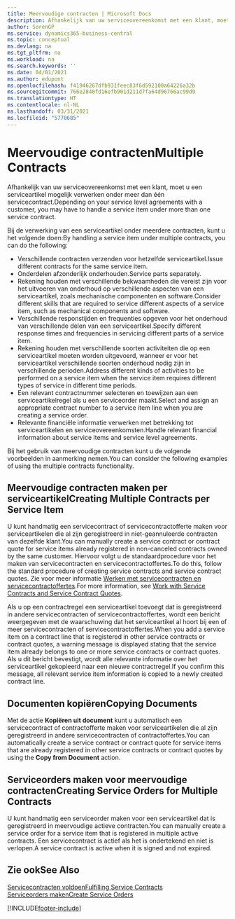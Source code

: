 ```yaml
---
title: Meervoudige contracten | Microsoft Docs
description: Afhankelijk van uw serviceovereenkomst met een klant, moet u een serviceartikel mogelijk verwerken onder meer dan één servicecontract.
author: SorenGP
ms.service: dynamics365-business-central
ms.topic: conceptual
ms.devlang: na
ms.tgt_pltfrm: na
ms.workload: na
ms.search.keywords: ''
ms.date: 04/01/2021
ms.author: edupont
ms.openlocfilehash: f41946267dfb931feec83f6d592100a64226a32b
ms.sourcegitcommit: 766e2840fd16efb901d211d7fa64d96766ac99d9
ms.translationtype: HT
ms.contentlocale: nl-NL
ms.lasthandoff: 03/31/2021
ms.locfileid: "5770685"
---
```

# <a name="multiple-contracts"></a><span data-ttu-id="c7a01-103">Meervoudige contracten</span><span class="sxs-lookup"><span data-stu-id="c7a01-103">Multiple Contracts</span></span>
<span data-ttu-id="c7a01-104">Afhankelijk van uw serviceovereenkomst met een klant, moet u een serviceartikel mogelijk verwerken onder meer dan één servicecontract.</span><span class="sxs-lookup"><span data-stu-id="c7a01-104">Depending on your service level agreements with a customer, you may have to handle a service item under more than one service contract.</span></span>  
  
<span data-ttu-id="c7a01-105">Bij de verwerking van een serviceartikel onder meerdere contracten, kunt u het volgende doen:</span><span class="sxs-lookup"><span data-stu-id="c7a01-105">By handling a service item under multiple contracts, you can do the following:</span></span>  
  
* <span data-ttu-id="c7a01-106">Verschillende contracten verzenden voor hetzelfde serviceartikel.</span><span class="sxs-lookup"><span data-stu-id="c7a01-106">Issue different contracts for the same service item.</span></span>  
* <span data-ttu-id="c7a01-107">Onderdelen afzonderlijk onderhouden.</span><span class="sxs-lookup"><span data-stu-id="c7a01-107">Service parts separately.</span></span>  
* <span data-ttu-id="c7a01-108">Rekening houden met verschillende bekwaamheden die vereist zijn voor het uitvoeren van onderhoud op verschillende aspecten van een serviceartikel, zoals mechanische componenten en software.</span><span class="sxs-lookup"><span data-stu-id="c7a01-108">Consider different skills that are required to service different aspects of a service item, such as mechanical components and software.</span></span>  
* <span data-ttu-id="c7a01-109">Verschillende responstijden en frequenties opgeven voor het onderhoud van verschillende delen van een serviceartikel.</span><span class="sxs-lookup"><span data-stu-id="c7a01-109">Specify different response times and frequencies in servicing different parts of a service item.</span></span>  
* <span data-ttu-id="c7a01-110">Rekening houden met verschillende soorten activiteiten die op een serviceartikel moeten worden uitgevoerd, wanneer er voor het serviceartikel verschillende soorten onderhoud nodig zijn in verschillende perioden.</span><span class="sxs-lookup"><span data-stu-id="c7a01-110">Address different kinds of activities to be performed on a service item when the service item requires different types of service in different time periods.</span></span>  
* <span data-ttu-id="c7a01-111">Een relevant contractnummer selecteren en toewijzen aan een serviceartikelregel als u een serviceorder maakt.</span><span class="sxs-lookup"><span data-stu-id="c7a01-111">Select and assign an appropriate contract number to a service item line when you are creating a service order.</span></span>  
* <span data-ttu-id="c7a01-112">Relevante financiële informatie verwerken met betrekking tot serviceartikelen en serviceovereenkomsten.</span><span class="sxs-lookup"><span data-stu-id="c7a01-112">Handle relevant financial information about service items and service level agreements.</span></span>  
  
<span data-ttu-id="c7a01-113">Bij het gebruik van meervoudige contracten kunt u de volgende voorbeelden in aanmerking nemen.</span><span class="sxs-lookup"><span data-stu-id="c7a01-113">You can consider the following examples of using the multiple contracts functionality.</span></span>  
  
## <a name="creating-multiple-contracts-per-service-item"></a><span data-ttu-id="c7a01-114">Meervoudige contracten maken per serviceartikel</span><span class="sxs-lookup"><span data-stu-id="c7a01-114">Creating Multiple Contracts per Service Item</span></span>  
<span data-ttu-id="c7a01-115">U kunt handmatig een servicecontract of servicecontractofferte maken voor serviceartikelen die al zijn geregistreerd in niet-geannuleerde contracten van dezelfde klant.</span><span class="sxs-lookup"><span data-stu-id="c7a01-115">You can manually create a service contract or contract quote for service items already registered in non-canceled contracts owned by the same customer.</span></span> <span data-ttu-id="c7a01-116">Hiervoor volgt u de standaardprocedure voor het maken van servicecontracten en servicecontractoffertes.</span><span class="sxs-lookup"><span data-stu-id="c7a01-116">To do this, follow the standard procedure of creating service contracts and service contract quotes.</span></span> <span data-ttu-id="c7a01-117">Zie voor meer informatie [Werken met servicecontracten en servicecontractoffertes](service-how-to-create-service-contracts-and-service-contract-quotes.md).</span><span class="sxs-lookup"><span data-stu-id="c7a01-117">For more information, see [Work with Service Contracts and Service Contract Quotes](service-how-to-create-service-contracts-and-service-contract-quotes.md).</span></span>  
  
<span data-ttu-id="c7a01-118">Als u op een contractregel een serviceartikel toevoegt dat is geregistreerd in andere servicecontracten of servicecontractoffertes, wordt een bericht weergegeven met de waarschuwing dat het serviceartikel al hoort bij een of meer servicecontracten of servicecontractoffertes.</span><span class="sxs-lookup"><span data-stu-id="c7a01-118">When you add a service item on a contract line that is registered in other service contracts or contract quotes, a warning message is displayed stating that the service item already belongs to one or more service contracts or contract quotes.</span></span> <span data-ttu-id="c7a01-119">Als u dit bericht bevestigt, wordt alle relevante informatie over het serviceartikel gekopieerd naar een nieuwe contractregel.</span><span class="sxs-lookup"><span data-stu-id="c7a01-119">If you confirm this message, all relevant service item information is copied to a newly created contract line.</span></span>  
  
## <a name="copying-documents"></a><span data-ttu-id="c7a01-120">Documenten kopiëren</span><span class="sxs-lookup"><span data-stu-id="c7a01-120">Copying Documents</span></span>  
<span data-ttu-id="c7a01-121">Met de actie **Kopiëren uit document** kunt u automatisch een servicecontract of contractofferte maken voor serviceartikelen die al zijn geregistreerd in andere servicecontracten of contractoffertes.</span><span class="sxs-lookup"><span data-stu-id="c7a01-121">You can automatically create a service contract or contract quote for service items that are already registered in other service contracts or contract quotes by using the **Copy from Document** action.</span></span>  
  
## <a name="creating-service-orders-for-multiple-contracts"></a><span data-ttu-id="c7a01-122">Serviceorders maken voor meervoudige contracten</span><span class="sxs-lookup"><span data-stu-id="c7a01-122">Creating Service Orders for Multiple Contracts</span></span>  
<span data-ttu-id="c7a01-123">U kunt handmatig een serviceorder maken voor een serviceartikel dat is geregistreerd in meervoudige actieve contracten.</span><span class="sxs-lookup"><span data-stu-id="c7a01-123">You can manually create a service order for a service item that is registered in multiple active contracts.</span></span> <span data-ttu-id="c7a01-124">Een servicecontract is actief als het is ondertekend en niet is verlopen.</span><span class="sxs-lookup"><span data-stu-id="c7a01-124">A service contract is active when it is signed and not expired.</span></span>  
  
## <a name="see-also"></a><span data-ttu-id="c7a01-125">Zie ook</span><span class="sxs-lookup"><span data-stu-id="c7a01-125">See Also</span></span>  
[<span data-ttu-id="c7a01-126">Servicecontracten voldoen</span><span class="sxs-lookup"><span data-stu-id="c7a01-126">Fulfilling Service Contracts</span></span>](service-fulfill-service-contracts.md)  
[<span data-ttu-id="c7a01-127">Serviceorders maken</span><span class="sxs-lookup"><span data-stu-id="c7a01-127">Create Service Orders</span></span>](service-how-to-create-service-orders.md)  


[!INCLUDE[footer-include](includes/footer-banner.md)]